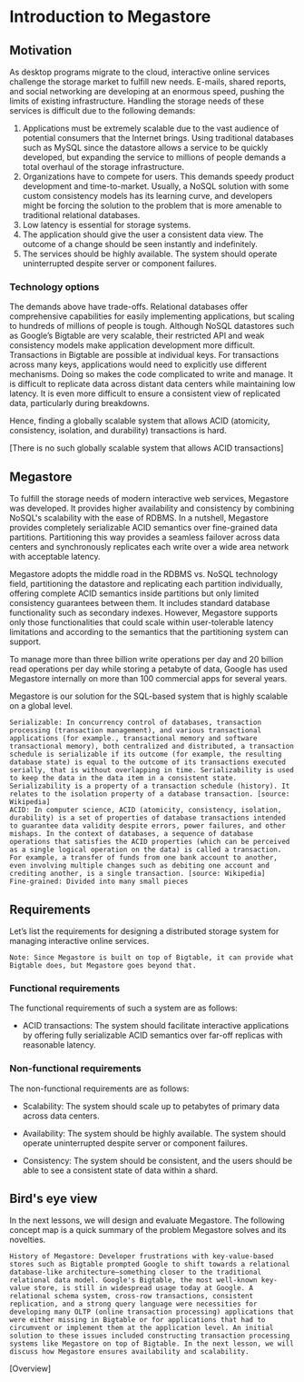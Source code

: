 # Introduction to Megastore
## Motivation
As desktop programs migrate to the cloud, interactive online services challenge the storage market to fulfill new needs. E-mails, shared reports, and social networking are developing at an enormous speed, pushing the limits of existing infrastructure. Handling the storage needs of these services is difficult due to the following demands:

1. Applications must be extremely scalable due to the vast audience of potential consumers that the Internet brings. Using traditional databases such as MySQL since the datastore allows a service to be quickly developed, but expanding the service to millions of people demands a total overhaul of the storage infrastructure.
2. Organizations have to compete for users. This demands speedy product development and time-to-market. Usually, a NoSQL solution with some custom consistency models has its learning curve, and developers might be forcing the solution to the problem that is more amenable to traditional relational databases.
3. Low latency is essential for storage systems.
4. The application should give the user a consistent data view. The outcome of a change should be seen instantly and indefinitely.
5. The services should be highly available. The system should operate uninterrupted despite server or component failures.

### Technology options
The demands above have trade-offs. Relational databases offer comprehensive capabilities for easily implementing applications, but scaling to hundreds of millions of people is tough. Although NoSQL datastores such as Google’s Bigtable are very scalable, their restricted API and weak consistency models make application development more difficult. Transactions in Bigtable are possible at individual keys. For transactions across many keys, applications would need to explicitly use different mechanisms. Doing so makes the code complicated to write and manage. It is difficult to replicate data across distant data centers while maintaining low latency. It is even more difficult to ensure a consistent view of replicated data, particularly during breakdowns.

Hence, finding a globally scalable system that allows ACID (atomicity, consistency, isolation, and durability) transactions is hard.

[There is no such globally scalable system that allows ACID transactions]

## Megastore
To fulfill the storage needs of modern interactive web services, Megastore was developed. It provides higher availability and consistency by combining NoSQL's scalability with the ease of RDBMS. In a nutshell, Megastore provides completely serializable ACID semantics over fine-grained data partitions. Partitioning this way provides a seamless failover across data centers and synchronously replicates each write over a wide area network with acceptable latency.

Megastore adopts the middle road in the RDBMS vs. NoSQL technology field, partitioning the datastore and replicating each partition individually, offering complete ACID semantics inside partitions but only limited consistency guarantees between them. It includes standard database functionality such as secondary indexes. However, Megastore supports only those functionalities that could scale within user-tolerable latency limitations and according to the semantics that the partitioning system can support.

To manage more than three billion write operations per day and 20 billion read operations per day while storing a petabyte of data, Google has used Megastore internally on more than 100 commercial apps for several years.

Megastore is our solution for the SQL-based system that is highly scalable on a global level.
```
Serializable: In concurrency control of databases, transaction processing (transaction management), and various transactional applications (for example., transactional memory and software transactional memory), both centralized and distributed, a transaction schedule is serializable if its outcome (for example, the resulting database state) is equal to the outcome of its transactions executed serially, that is without overlapping in time. Serializability is used to keep the data in the data item in a consistent state. Serializability is a property of a transaction schedule (history). It relates to the isolation property of a database transaction. [source: Wikipedia]
ACID: In computer science, ACID (atomicity, consistency, isolation, durability) is a set of properties of database transactions intended to guarantee data validity despite errors, power failures, and other mishaps. In the context of databases, a sequence of database operations that satisfies the ACID properties (which can be perceived as a single logical operation on the data) is called a transaction. For example, a transfer of funds from one bank account to another, even involving multiple changes such as debiting one account and crediting another, is a single transaction. [source: Wikipedia]
Fine-grained: Divided into many small pieces
```
## Requirements
Let’s list the requirements for designing a distributed storage system for managing interactive online services.
```
Note: Since Megastore is built on top of Bigtable, it can provide what Bigtable does, but Megastore goes beyond that.
```


### Functional requirements
The functional requirements of such a system are as follows:

- ACID transactions: The system should facilitate interactive applications by offering fully serializable ACID semantics over far-off replicas with reasonable latency.


### Non-functional requirements
The non-functional requirements are as follows:

- Scalability: The system should scale up to petabytes of primary data across data centers.

- Availability: The system should be highly available. The system should operate uninterrupted despite server or component failures.

- Consistency: The system should be consistent, and the users should be able to see a consistent state of data within a shard.


## Bird's eye view
In the next lessons, we will design and evaluate Megastore. The following concept map is a quick summary of the problem Megastore solves and its novelties.

```
History of Megastore: Developer frustrations with key-value-based stores such as Bigtable prompted Google to shift towards a relational database-like architecture—something closer to the traditional relational data model. Google's Bigtable, the most well-known key-value store, is still in widespread usage today at Google. A relational schema system, cross-row transactions, consistent replication, and a strong query language were necessities for developing many OLTP (online transaction processing) applications that were either missing in Bigtable or for applications that had to circumvent or implement them at the application level. An initial solution to these issues included constructing transaction processing systems like Megastore on top of Bigtable. In the next lesson, we will discuss how Megastore ensures availability and scalability.
```
[Overview]
